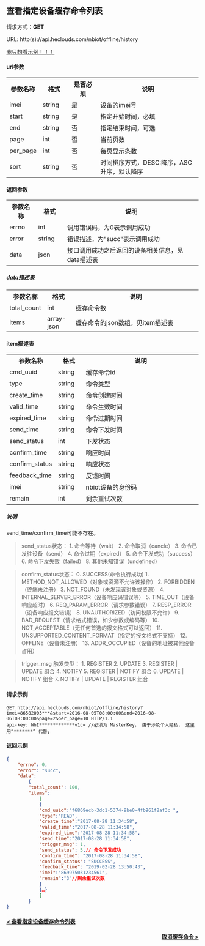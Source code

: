 查看指定设备缓存命令列表
---
请求方式：**GET**

URL: http(s)://api.heclouds.com/nbiot/offline/history

[我只想看示例！！！](#1)

#### url参数

<table>
<tr><th width="15%">参数名称</th><th width="15%">格式</th><th width="15%">是否必须</th><th>说明</th></tr>
<tr><td>imei</td><td>string</td><td>是</td><td>设备的imei号</td></tr>
<tr><td>start</td><td>string</td><td>是</td><td>指定开始时间，必填</td></tr>
<tr><td>end</td><td>string</td><td>否</td><td>指定结束时间，可选</td></tr>
<tr><td>page</td><td>int</td><td>否</td><td>当前页数</td></tr>
<tr><td>per_page</td><td>int</td><td>否</td><td>每页显示条数</td></tr>
<tr><td>sort</td><td>string</td><td>否</td><td>时间排序方式，DESC:降序，ASC升序，默认降序</td></tr>
</table>

#### 返回参数

<table>
<tr><th width="15%">参数名称</th><th width="15%">格式</th><th width="70%">说明</th></tr>
<tr><td>errno</td><td>int</td><td>调用错误码，为0表示调用成功</td></tr>
<tr><td>error</td><td> string</td><td>错误描述，为"succ"表示调用成功</td></tr>
<tr><td>data</td><td>json</td><td>接口调用成功之后返回的设备相关信息，见data描述表</td></tr>
</table>


##### data描述表

<table>
<tr><th width="15%">参数名称</th><th width="15%">格式</th><th width="70%">说明</th></tr>
<tr><td>total_count</td><td>int</td><td>缓存命令数</td></tr>
<tr><td>items</td><td>array-json</td><td>缓存命令的json数组，见item描述表</td></tr>
</table>

#### item描述表

<table>
<tr><th width="15%">参数名称</th><th width="15%">格式</th><th width="70%">说明</th></tr>
<tr><td>cmd_uuid</td><td>string</td><td>缓存命令id</td></tr>
<tr><td>type</td><td>string</td><td>命令类型</td></tr>
<tr><td>create_time</td><td>string</td><td>命令创建时间</td></tr>
<tr><td>valid_time</td><td>string</td><td>命令生效时间</td></tr>
<tr><td>expired_time</td><td>string</td><td>命令过期时间</td></tr>
<tr><td>send_time</td><td>string</td><td>命令下发时间</td></tr>
<tr><td>send_status</td><td>int</td><td>下发状态</td></tr>
<tr><td>confirm_time</td><td>string</td><td>响应时间</td></tr>
<tr><td>confirm_status</td><td>string</td><td>响应状态</td></tr>
<tr><td>feedback_time</td><td>string</td><td>反馈时间</td></tr>
<tr><td>imei</td><td>string</td><td>nbiot设备的身份码</td></tr>
<tr><td>remain</td><td>int</td><td>剩余重试次数</td></tr>
</table>

##### 说明

send_time/confirm_time可能不存在。

> send_status状态：
	1. 命令等待（wait）
	2. 命令取消（cancle）
	3. 命令已发往设备（send）
	4. 命令过期（expired）
	5. 命令下发成功（success）
	6. 命令下发失败（failed）
	8. 其他未知错误（undefined）
	
> confirm_status状态：
	0. SUCCESS(命令执行成功)
	1. METHOD_NOT_ALLOWED（对象或资源不允许该操作） 
	2. FORBIDDEN（终端未注册）
	3. NOT_FOUND（未发现该对象或资源）
	4. INTERNAL_SERVER_ERROR（设备响应码错误等）
	5. TIME_OUT（设备响应超时）
	6. REQ_PARAM_ERROR（请求参数错误）
	7. RESP_ERROR（设备响应报文错误）
	8. UNAUTHORIZED（访问权限不允许）
	9. BAD_REQUEST（请求格式错误，如少参数或编码等）
	10. NOT_ACCEPTABLE（无任何首选的报文格式可以返回）
	11. UNSUPPORTED_CONTENT_FORMAT（指定的报文格式不支持）
	12. OFFLINE（设备未注册）
	13. ADDR_OCCUPIED（设备的地址被其他设备占用）

>trigger_msg 触发类型：
    1. REGISTER
	2. UPDATE
	3. REGISTER | UPDATE 组合
	4. NOTIFY
	5. REGISTER | NOTIFY 组合
	6. UPDATE | NOTIFY 组合
	7. NOTIFY | UPDATE | REGISTER 组合


<h4 id="1">请求示例</h4>

```text
GET http://api.heclouds.com/nbiot/offline/history?imei=86582003***&start=2016-08-05T08:00:00&end=2016-08-06T08:00:00&page=2&per_page=10 HTTP/1.1
api-key: WhI*************v1c= //必须为 MasterKey， 由于涉及个人隐私， 这里用“*******” 代替;
```

#### 返回示例

```json
{
	"errno": 0,
	"error": "succ",
	"data":
		{
		"total_count": 100,
		"items":
			[
			{
			"cmd_uuid":"f6869ecb-3dc1-5374-9be0-4fb961f8af3c ",
			"type":"READ", 
			"create_time":"2017-08-28 11:34:58",
			"valid_time":"2017-08-28 11:34:58",
			"expired_time":"2017-08-28 11:34:58",
			"send_time":"2017-08-28 11:34:58",
			"trigger_msg": 1,
			"send_status": 5,// 命令下发成功
			"confirm_time": "2017-08-28 11:34:58",
			"confirm_status": "SUCCESS",
			"feedback_time": "2019-02-28 13:50:43",
			"imei":"869975031234561",
			"remain":"3"//剩余重试次数
			}
			{…}
			]
		}
}

```

#### [< 查看指定设备缓存命令列表](/book/application-develop/list/12check-spe-dev-cache-comm-list.md)
#### [<div style="text-align: right">取消缓存命令 ></div>](/book/application-develop/list/14cancel-cache-comm.md)